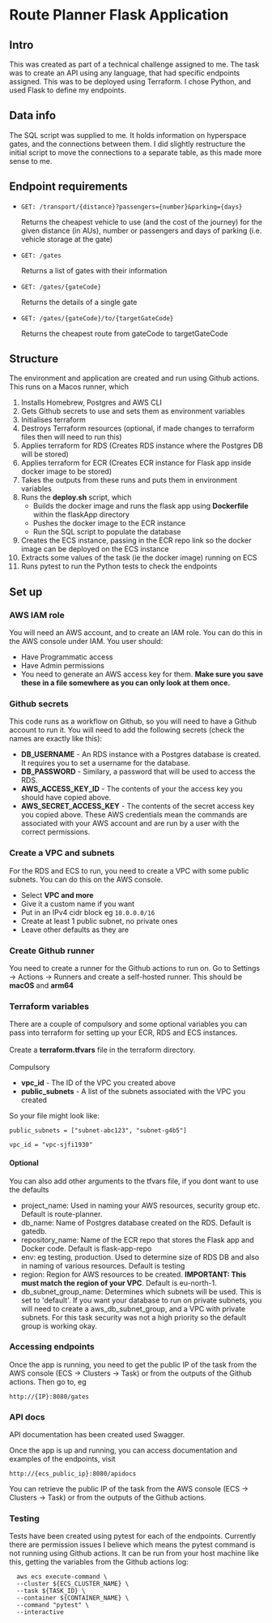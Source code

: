 <h1> Route Planner Flask Application </h1>

<h2> Intro </h2>
This was created as part of a technical challenge assigned to me. The task was to create an API using any language, that had specific endpoints assigned. This was to be deployed using Terraform. I chose Python, and used Flask to define my endpoints.

<h2> Data info </h2>
The SQL script was supplied to me. It holds information on hyperspace gates, and the connections between them. I did slightly restructure the initial script to move the connections to a separate table, as this made more sense to me.

<h2> Endpoint requirements </h2>
<ul>
<li>
  <code>GET: /transport/{distance}?passengers={number}&parking={days} </code>

Returns the cheapest vehicle to use (and the cost of the journey) for the given distance (in AUs), number or passengers and days of parking (i.e. vehicle storage at the gate)
</li>

<li>
<code>GET: /gates</code>

Returns a list of gates with their information </li>

<li>
<code>GET: /gates/{gateCode}</code> 

Returns the details of a single gate 
</li>

<li><code>GET: /gates/{gateCode}/to/{targetGateCode}</code> 

Returns the cheapest route from gateCode to targetGateCode </li>
</ul>

<h2> Structure </h2>

The environment and application are created and run using Github actions. This runs on a Macos runner, which 
<ol>
<li> 
    Installs Homebrew, Postgres and AWS CLI 
</li>
<li> 
    Gets Github secrets to use and sets them as environment variables 
</li>
<li> 
    Initialises terraform 
</li>
<li> 
    Destroys Terraform resources (optional, if made changes to terraform files then will need to run this)
</li>
<li> 
    Applies terraform for RDS (Creates RDS instance where the Postgres DB will be stored) 
</li>
<li> 
    Applies terraform for ECR (Creates ECR instance for Flask app inside docker image to be stored) 
</li>
<li> 
    Takes the outputs from these runs and puts them in environment variables 
</li>
<li> 
    Runs the <b>deploy.sh</b> script, which 
    <ul>
    <li> 
        Builds the docker image and runs the flask app using <b>Dockerfile</b> within the flaskApp directory 
    </li>
    <li> 
        Pushes the docker image to the ECR instance 
    </li>
    <li> 
        Run the SQL script to populate the database </li>
    </ul>
<li> 
    Creates the ECS instance, passing in the ECR repo link so the docker image can be deployed on the ECS instance 
</li>
<li>   
    Extracts some values of the task (ie the docker image) running on ECS
</li>
<li>
    Runs pytest to run the Python tests to check the endpoints
</li>
</ol>

<h2> Set up </h2>

<h3> AWS IAM role </h3>
You will need an AWS account, and to create an IAM role. You can do this in the AWS console under IAM. You user should:
<ul>
<li>
    Have Programmatic access
</li>
<li>
    Have Admin permissions
</li>
<li> 
    You need to generate an AWS access key for them. <b> Make sure you save these in a file somewhere as you can only look at them once. </b>
</li>
</ul>

<h3> Github secrets </h3>
This code runs as a workflow on Github, so you will need to have a Github account to run it.
You will need to add the following secrets (check the names are exactly like this):
<ul>
<li> 
    <b>DB_USERNAME</b> - An RDS instance with a Postgres database is created. It requires you to set a username for the database.
</li>
<li> 
    <b>DB_PASSWORD</b> - Similary, a password that will be used to access the RDS.
</li>
<li>
    <b>AWS_ACCESS_KEY_ID</b> - The contents of your the access key you should have copied above.
</li>
<li>
    <b>AWS_SECRET_ACCESS_KEY</b> - The contents of the secret access key you copied above. These AWS credentials mean the commands are associated with your AWS account and are run by a user with the correct permissions.
</li>
</ul>

<h3> Create a VPC and subnets </h3>
For the RDS and ECS to run, you need to create a VPC with some public subnets. You can do this on the AWS console. 
<ul>
<li>
    Select <b>VPC and more </b>
</li>
<li>
    Give it a custom name if you want
</LI>
<li>
    Put in an IPv4 cidr block eg <code>10.0.0.0/16</code>
</li>
<li>
    Create at least 1 public subnet, no private ones
</li>
<li>
    Leave other defaults as they are
</li>
</ul>

<h3> Create Github runner </h3>
You need to create a runner for the Github actions to run on. Go to Settings -> Actions -> Runners and create a self-hosted runner. This should be <b>macOS</b> and <b>arm64</b>


<h3> Terraform variables </h3>
There are a couple of compulsory and some optional variables you can pass into terraform for setting up your ECR, RDS and ECS instances. 
<br><br>
Create a <b>terraform.tfvars</b> file in the terraform directory.
<br><br>
</h4>Compulsory</h4>

<ul>
<li>
    <b>vpc_id</b> - The ID of the VPC you created above 
</li>
<li>
    <b>public_subnets</b> - A list of the subnets associated with the VPC you created
</li>
</ul>

So your file might look like:
```
public_subnets = ["subnet-abc123", "subnet-g4b5"]

vpc_id = "vpc-sjfi1930"
```
<h4>Optional</h4>

You can also add other arguments to the tfvars file, if you dont want to use the defaults
<ul>
<li>
    project_name: Used in naming your AWS resources, security group etc. Default is route-planner.
</li>
<li>
    db_name: Name of Postgres database created on the RDS. Default is gatedb.
</li>
<li>
    repository_name: Name of the ECR repo that stores the Flask app and Docker code. Default is flask-app-repo
</li>
<li>
    env: eg testing, production. Used to determine size of RDS DB and also in naming of various resources. Default is testing
</li>
<li>
    region: Region for AWS resources to be created. <b>IMPORTANT: This must match the region of your VPC</b>. Default is eu-north-1.
</li>
<li>
    db_subnet_group_name: Determines which subnets will be used. This is set to 'default'. If you want your database to run on private subnets, you will need to create a aws_db_subnet_group, and a VPC with private subnets. For this task security was not a high priority so the default group is working okay.
</li>
</ul>

<h3> Accessing endpoints </h3>

Once the app is running, you need to get the public IP of the task from the AWS console (ECS -> Clusters -> Task) or from the outputs of the Github actions. Then go to, eg
```
http://{IP}:8080/gates
```

<h3> API docs </h3>

API documentation has been created used Swagger.

Once the app is up and running, you can access documentation and examples of the endpoints, visit
```
http://{ecs_public_ip}:8080/apidocs
```
You can retrieve the public IP of the task from the AWS console (ECS -> Clusters -> Task) or from the outputs of the Github actions.

<h3> Testing </h3>

Tests have been created using pytest for each of the endpoints. Currently there are permission issues I believe which means the pytest command is not running using Github actions. It can be run from your host machine like this, getting the variables from the Github actions log:
```
  aws ecs execute-command \
  --cluster ${ECS_CLUSTER_NAME} \
  --task ${TASK_ID} \
  --container ${CONTAINER_NAME} \
  --command "pytest" \
  --interactive
```